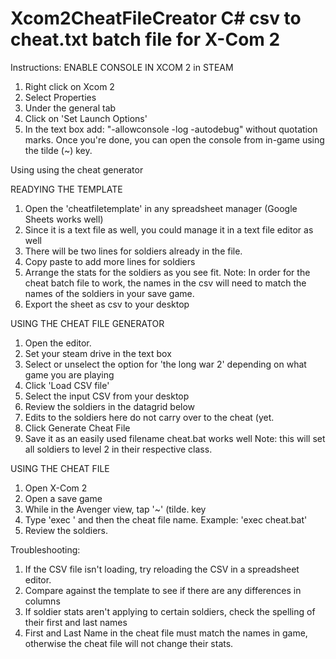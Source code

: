 # Xcom2CheatFileCreator C# csv to cheat.txt batch file for X-Com 2

Instructions:
ENABLE CONSOLE IN XCOM 2 in STEAM 
1. Right click on Xcom 2
2. Select Properties
3. Under the general tab 
  1. Click on 'Set Launch Options'
  2. In the text box add: "-allowconsole -log -autodebug" without quotation marks. 
Once you're done, you can open the console from in-game using the tilde (~) key.

Using using the cheat generator


READYING THE TEMPLATE

1. Open the 'cheatfiletemplate' in any spreadsheet manager (Google Sheets works well)
  1. Since it is a text file as well, you could manage it in a text file editor as well
2. There will be two lines for soldiers already in the file. 
  1. Copy paste to add more lines for soldiers
3. Arrange the stats for the soldiers as you see fit.
Note: In order for the cheat batch file to work, the names in the csv will need to match the names of the soldiers in your save game.
4. Export the sheet as csv to your desktop

USING THE CHEAT FILE GENERATOR

1. Open the editor.
2. Set your steam drive in the text box
3. Select or unselect the option for 'the long war 2' depending on what game you are playing
4. Click 'Load CSV file' 
  1. Select the input CSV from your desktop
5. Review the soldiers in the datagrid below
  1. Edits to the soldiers here do not carry over to the cheat (yet.
6. Click Generate Cheat File
7. Save it as an easily used filename cheat.bat works well
Note: this will set all soldiers to level 2 in their respective class.

USING THE CHEAT FILE

1. Open X-Com 2
2. Open a save game
3. While in the Avenger view, tap '~' (tilde. key
4. Type 'exec ' and then the cheat file name. Example: 'exec cheat.bat'
5. Review the soldiers.

Troubleshooting:

1. If the CSV file isn't loading, try reloading the CSV in a spreadsheet editor. 
  1. Compare against the template to see if there are any differences in columns
2. If soldier stats aren't applying to certain soldiers, check the spelling of their first and last names
  2. First and Last Name in the cheat file must match the names in game, otherwise the cheat file will not change their stats.
  
